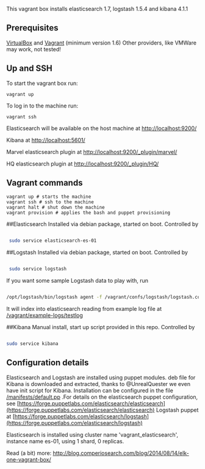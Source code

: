 This vagrant box installs elasticsearch 1.7, logstash 1.5.4 and kibana 4.1.1

## Prerequisites

[VirtualBox](https://www.virtualbox.org/) and [Vagrant](http://www.vagrantup.com/) (minimum version 1.6)
Other providers, like VMWare may work, not tested!


## Up and SSH

To start the vagrant box run:

    vagrant up

To log in to the machine run:

    vagrant ssh

Elasticsearch will be available on the host machine at [http://localhost:9200/](http://localhost:9200/) 

Kibana at [http://localhost:5601/](http://localhost:5601/)

Marvel elasticsearch plugin at [http://localhost:9200/_plugin/marvel/](http://localhost:9200/_plugin/marvel/)

HQ elasticsearch plugin at [http://localhost:9200/_plugin/HQ/](http://localhost:9200/_plugin/HQ/)


## Vagrant commands


```
vagrant up # starts the machine
vagrant ssh # ssh to the machine
vagrant halt # shut down the machine
vagrant provision # applies the bash and puppet provisioning

```

##Elasticsearch
Installed via debian package, started on boot.
Controlled by

```bash

 sudo service elasticsearch-es-01

```


##Logstash
Installed via debian package, started on boot.
Controlled by

```bash

 sudo service logstash

```

If you want some sample Logstash data to play with, run

```bash

/opt/logstash/bin/logstash agent -f /vagrant/confs/logstash/logstash.conf

```
It will index into elasticsearch
reading from example log file at [/vagrant/example-logs/testlog](/example-logs/testlog)

##Kibana 
Manual install, start up script provided in this repo.
Controlled by

```bash

sudo service kibana

```

## Configuration details
Elasticsearch and Logstash are installed using puppet modules.  deb file for Kibana is downloaded and extracted, thanks to @UnrealQuester we even have init script for Kibana. 
Installation can be configured in the file [/manifests/default.pp](/manifests/default.pp) .For details on the elasticsearch puppet configuration, see [https://forge.puppetlabs.com/elasticsearch/elasticsearch](https://forge.puppetlabs.com/elasticsearch/elasticsearch) Logstash puppet at [https://forge.puppetlabs.com/elasticsearch/logstash](https://forge.puppetlabs.com/elasticsearch/logstash)

Elasticsearch is installed using cluster name 'vagrant_elasticsearch', instance name es-01, using 1 shard, 0 replicas. 


Read (a bit) more: http://blog.comperiosearch.com/blog/2014/08/14/elk-one-vagrant-box/
